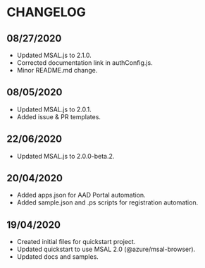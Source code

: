 # CHANGELOG

## 08/27/2020

- Updated MSAL.js to 2.1.0.
- Corrected documentation link in authConfig.js.
- Minor README.md change.

## 08/05/2020

- Updated MSAL.js to 2.0.1.
- Added issue & PR templates.

## 22/06/2020

- Updated MSAL.js to 2.0.0-beta.2.

## 20/04/2020

- Added apps.json for AAD Portal automation.
- Added sample.json and .ps scripts for registration automation.

## 19/04/2020

- Created initial files for quickstart project.
- Updated quickstart to use MSAL 2.0 (@azure/msal-browser).
- Updated docs and samples.
